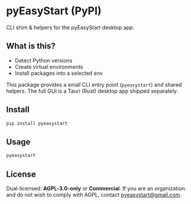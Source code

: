 # pyEasyStart (PyPI)

CLI shim & helpers for the pyEasyStart desktop app.

## What is this?
- Detect Python versions
- Create virtual environments
- Install packages into a selected env

This package provides a small CLI entry point (`pyeasystart`) and shared helpers.
The full GUI is a Tauri (Rust) desktop app shipped separately.

## Install
```bash
pip install pyeasystart
```

## Usage
```bash
pyeasystart
```

## License
Dual-licensed: **AGPL-3.0-only** or **Commercial**.
If you are an organization and do not wish to comply with AGPL, contact pyeasystart@gmail.com.
